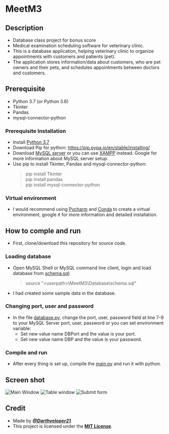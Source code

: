 # MeetM3

## Description
- Database class project for bonus score
- Medical examination scheduling software for veterinary clinic. 
- This is a database application, helping veterinary clinic to organize appointments with customers and patients (pet). 
- The application stores information/data about customers, who are pet owners and their pets, and schedules appointments between doctors and customers.

## Prerequisite 
- Python 3.7 (or Python 3.6)
- Tkinter
- Pandas
- mysql-connector-python

### Prerequisite Installation
- Install [Python 3.7](https://www.python.org/downloads/release/python-379/)
- Download Pip for python: https://pip.pypa.io/en/stable/installing/
- Download [MySQL server](https://dev.mysql.com/downloads/mysql/) or you can use [XAMPP](https://dev.mysql.com/downloads/mysql/) instead. Google for more information about MySQL server setup.
- Use pip to install Tkinter, Pandas and mysql-connector-python:
    > pip install Tkinter </br>
    > pip install pandas </br>
    > pip install mysql-connector-python </br>

### Virtual environment
- I would recommend using [Pycharm](https://www.jetbrains.com/pycharm/download/#section=windows) and [Conda](https://conda.io/projects/conda/en/latest/user-guide/install/download.html#anaconda-or-miniconda) to create a virtual environment, google it for more information and detailed installation.

## How to comple and run
- First, clone/download this repository for source code.

### Loading database
- Open MySQL Shell or MySQL command line client, login and load database from [schema.sql](./Database/schema.sql):
    > source "\<userpath\>\MeetM3\Database\schema.sql"
- I had created some sample data in the database.

### Changing port, user and password
- In the file [database.py](./Database/database.py), change the port, user, password field at line 7-9 to your MySQL Server port, user, password or you can set environment variable:
    * Set new value name DBPort and the value is your port.
    * Set new value name DBP and the value is your password.

### Compile and run
- After every thing is set up, compile the [main.py](./main.py) and run it with python.

## Screen shot

![Main Window](./Screenshots/main_window.bmp)
![Table window](./Screenshots/appointments.bmp)
![Submit form](./Screenshots/submit_form.bmp)

## Credit
- Made by [***@Darthveloper21***](https://github.com/Darthveloper21).
- This project is licensed under the [**MIT License**](https://choosealicense.com/licenses/mit).
